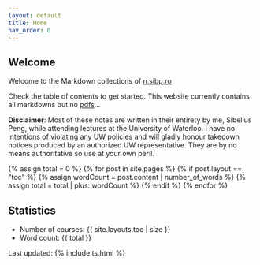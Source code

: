 ```yaml
---
layout: default
title: Home
nav_order: 0
---
```

## Welcome
Welcome to the Markdown collections of [n.sibp.ro](https://n.sibp.ro)

Check the table of contents to get started. This website currently contains all markdowns but no [pdfs](../pdf/)...

**Disclaimer**: Most of these notes are written in their entirety by me, Sibelius Peng, while attending lectures at the University of Waterloo. I have no intentions of violating any UW policies and will gladly honour takedown notices produced by an authorized UW representative. They are by no means authoritative so use at your own peril.

{% assign total = 0 %}
{% for post in site.pages %}
    {% if post.layout == "toc" %}
        {% assign wordCount = post.content | number_of_words %}
        {% assign total = total | plus: wordCount %}
    {% endif %}
{% endfor %}

## Statistics
- Number of courses: {{ site.layouts.toc | size }}
- Word count: {{ total }}

Last updated: {% include ts.html %}
